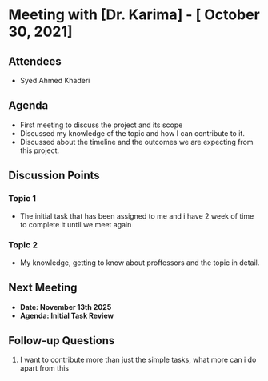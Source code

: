# Meeting with [Dr. Karima] - [ October 30, 2021]

## Attendees
- Syed Ahmed Khaderi

## Agenda
- First meeting to discuss the project and its scope
- Discussed my knowledge of the topic and how I can contribute to it.
- Discussed about the timeline and the outcomes we are expecting from this project.

## Discussion Points

### Topic 1
- The initial task that has been assigned to me and i have 2 week of time to complete it until we meet again

### Topic 2
- My knowledge, getting to know about proffessors and the topic in detail.


## Next Meeting
- **Date: November 13th 2025** 
- **Agenda: Initial Task Review** 

## Follow-up Questions
1. I want to contribute more than just the simple tasks, what more can i do apart from this 